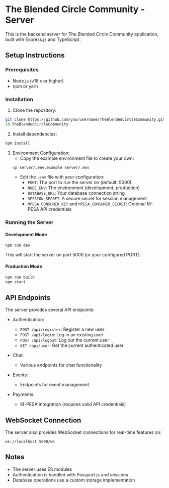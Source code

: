 # The Blended Circle Community - Server

This is the backend server for The Blended Circle Community application, built with Express.js and TypeScript.

## Setup Instructions

### Prerequisites
- Node.js (v18.x or higher)
- npm or yarn

### Installation

1. Clone the repository:
```bash
git clone https://github.com/yourusername/TheBlendedCircleCommunity.git
cd TheBlendedCircleCommunity
```

2. Install dependencies:
```bash
npm install
```

3. Environment Configuration:
   - Copy the example environment file to create your own:
   ```bash
   cp server/.env.example server/.env
   ```
   - Edit the `.env` file with your configuration:
     - `PORT`: The port to run the server on (default: 5000)
     - `NODE_ENV`: The environment (development, production)
     - `DATABASE_URL`: Your database connection string
     - `SESSION_SECRET`: A secure secret for session management
     - `MPESA_CONSUMER_KEY` and `MPESA_CONSUMER_SECRET`: Optional M-PESA API credentials

### Running the Server

#### Development Mode
```bash
npm run dev
```

This will start the server on port 5000 (or your configured PORT).

#### Production Mode
```bash
npm run build
npm start
```

## API Endpoints

The server provides several API endpoints:

- Authentication:
  - `POST /api/register`: Register a new user
  - `POST /api/login`: Log in an existing user
  - `POST /api/logout`: Log out the current user
  - `GET /api/user`: Get the current authenticated user

- Chat:
  - Various endpoints for chat functionality
  
- Events:
  - Endpoints for event management
  
- Payments:
  - M-PESA integration (requires valid API credentials)

## WebSocket Connection

The server also provides WebSocket connections for real-time features on:
```
ws://localhost:5000/ws
```

## Notes

- The server uses ES modules
- Authentication is handled with Passport.js and sessions
- Database operations use a custom storage implementation 